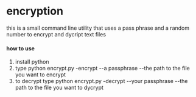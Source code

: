 # encryption
this is a small command line utility that uses a pass phrase and a random number to encrypt and dycript text files
#### how to use
1. install python
2. type python encrypt.py -encrypt --a passphrase --the path to the file you want to encrypt
3. to decrypt type python encrypt.py  -decrypt --your passphrase --the path to the file you want to dycrypt
